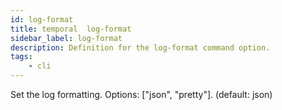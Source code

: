 ```yaml
---
id: log-format
title: temporal  log-format
sidebar_label: log-format
description: Definition for the log-format command option.
tags:
	- cli
---
```


Set the log formatting. Options: ["json", "pretty"]. (default: json)
